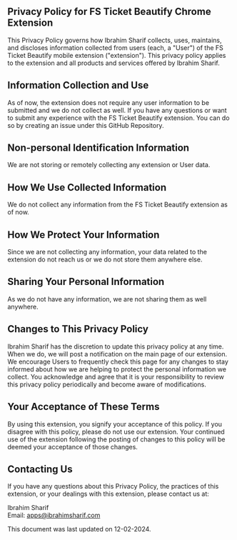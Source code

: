 ## Privacy Policy for FS Ticket Beautify Chrome Extension

This Privacy Policy governs how Ibrahim Sharif collects, uses, maintains, and discloses information collected from users (each, a "User") of the FS Ticket Beautify mobile extension ("extension"). This privacy policy applies to the extension and all products and services offered by Ibrahim Sharif.

## Information Collection and Use

As of now, the extension does not require any user information to be submitted and we do not collect as well. If you have any questions or want to submit any experience with the FS Ticket Beautify extension. You can do so by creating an issue under this GitHub Repository.

## Non-personal Identification Information

We are not storing or remotely collecting any extension or User data.

## How We Use Collected Information

We do not collect any information from the FS Ticket Beautify extension as of now.

## How We Protect Your Information

Since we are not collecting any information, your data related to the extension do not reach us or we do not store them anywhere else.

## Sharing Your Personal Information

As we do not have any information, we are not sharing them as well anywhere.

## Changes to This Privacy Policy

Ibrahim Sharif has the discretion to update this privacy policy at any time. When we do, we will post a notification on the main page of our extension. We encourage Users to frequently check this page for any changes to stay informed about how we are helping to protect the personal information we collect. You acknowledge and agree that it is your responsibility to review this privacy policy periodically and become aware of modifications.

## Your Acceptance of These Terms

By using this extension, you signify your acceptance of this policy. If you disagree with this policy, please do not use our extension. Your continued use of the extension following the posting of changes to this policy will be deemed your acceptance of those changes.

## Contacting Us

If you have any questions about this Privacy Policy, the practices of this extension, or your dealings with this extension, please contact us at:

Ibrahim Sharif <br/>
Email: apps@ibrahimsharif.com



This document was last updated on 12-02-2024.

